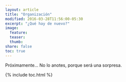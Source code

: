 ```yaml
---
layout: article
title: "Organización"
modified: 2016-03-28T11:56:00-05:30
excerpt: "¿Qué hay de nuevo?"
image:
  feature:
  teaser:
  thumb:
share: false
toc: true
---
```


Próximamente... No lo anotes, porque será una sorpresa.

{% include toc.html %}
